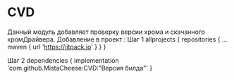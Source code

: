# CVD
Данный модуль добавляет проверку версии хрома и скачанного хромДрайвера.
Добавление в проект : 
Шаг 1
	allprojects {
		repositories {
			...
			maven { url 'https://jitpack.io' }
		}
	}

Шаг 2
	dependencies {
	        implementation 'com.github.MistaCheese:CVD:"Версия билда"'
	}
